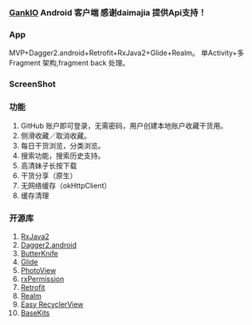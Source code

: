 ### [GankIO](http://gank.io/) Android 客户端 感谢daimajia 提供Api支持！

### App
MVP+Dagger2.android+Retrofit+RxJava2+Glide+Realm。
单Activity+多Fragment 架构,fragment back 处理。


### ScreenShot


### 功能
1. GitHub 账户即可登录，无需密码，用户创建本地账户收藏干货用。
2. 侧滑收藏／取消收藏。
3. 每日干货浏览，分类浏览。
4. 搜索功能，搜索历史支持。
5. 高清妹子长按下载
6. 干货分享（原生）
7. 无网络缓存（okHttpClient）
8. 缓存清理



### 开源库
1. [RxJava2](https://github.com/ReactiveX/RxJava)
2. [Dagger2.android](https://github.com/google/dagger)
3. [ButterKnife](https://github.com/JakeWharton/butterknife)
4. [Glide](https://github.com/bumptech/glide)
5. [PhotoView](https://github.com/chrisbanes/PhotoView)
6. [rxPermission](https://github.com/tbruyelle/RxPermissions)
7. [Retrofit](https://github.com/square/retrofit)
8. [Realm](https://github.com/realm/realm-java)
9. [Easy RecyclerView](https://github.com/yangxiaobinhaoshuai/EasyRecyclerView)
10. [BaseKits](https://github.com/yangxiaobinhaoshuai/Android-BaseKits)
